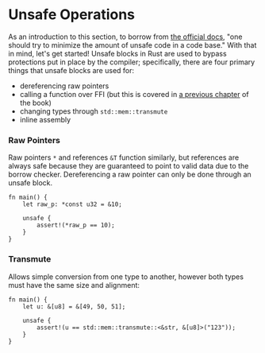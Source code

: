 # Unsafe Operations

As an introduction to this section, to borrow from [the official docs][unsafe],
"one should try to minimize the amount of unsafe code in a code base." With that
in mind, let's get started! Unsafe blocks in Rust are used to bypass protections
put in place by the compiler; specifically, there are four primary things that
unsafe blocks are used for:

* dereferencing raw pointers
* calling a function over FFI (but this is covered in [a previous
  chapter](/std_misc/ffi.html) of the book)
* changing types through `std::mem::transmute`
* inline assembly

### Raw Pointers
Raw pointers `*` and references `&T` function similarly, but references are
always safe because they are guaranteed to point to valid data due to the
borrow checker. Dereferencing a raw pointer can only be done through an unsafe
block.

```rust,editable
fn main() {
    let raw_p: *const u32 = &10;

    unsafe {
        assert!(*raw_p == 10);
    }
}
```

### Transmute
Allows simple conversion from one type to another, however both types must have
the same size and alignment:

```rust,editable
fn main() {
    let u: &[u8] = &[49, 50, 51];

    unsafe {
        assert!(u == std::mem::transmute::<&str, &[u8]>("123"));
    }
}
```

[unsafe]: https://doc.rust-lang.org/book/second-edition/ch19-01-unsafe-rust.html
